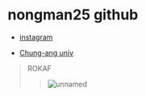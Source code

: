 nongman25 github
========

- [instagram](https://www.instagram.com/nongman25/)

- [Chung-ang univ](cau.ac.kr)

> ROKAF 
>>![unnamed](https://user-images.githubusercontent.com/11348506/95014840-975f7f80-0684-11eb-9e8f-28a1043eb387.jpg)

